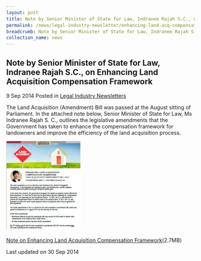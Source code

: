 ```yaml
---
layout: post
title: Note by Senior Minister of State for Law, Indranee Rajah S.C., on Enhancing Land Acquisition Compensation Framework
permalink: /news/legal-industry-newsletter/enhancing-land-acq-compensation-framework/
breadcrumb: Note by Senior Minister of State for Law, Indranee Rajah S.C., on Enhancing Land Acquisition Compensation Framework
collection_name: news
---
```


<style>
  .image {width: 200px;}
  .image img {max-width: 100%;}
</style>

Note by Senior Minister of State for Law, Indranee Rajah S.C., on Enhancing Land Acquisition Compensation Framework
---

9 Sep 2014 Posted in [Legal Industry Newsletters](/news/legal-industry-newsletters/)

The Land Acquisition (Amendment) Bill was passed at the August sitting of Parliament. In the attached note below, Senior Minister of State for Law, Ms Indranee Rajah S. C., outlines the legislative amendments that the Government has taken to enhance the compensation framework for landowners and improve the efficiency of the land acquisition process.

<div class="image">
  <a href="/files/LAA_2014_Newsletter.pdf/"><img src="/images/1412048222164.jpg/"></a>
</div>

<a href="/files/LAA_2014_Newsletter.pdf/">Note on Enhancing Land Acquisition Compensation Framework</a>(2.7MB)

<p class="right-side-updated">Last updated on 30 Sep 2014</p>
